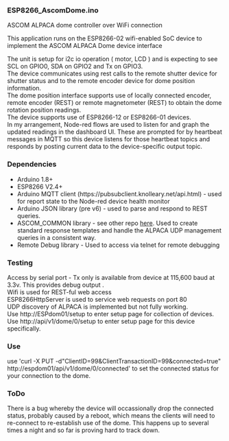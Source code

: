 <h3>ESP8266_AscomDome.ino</h3>
<p> ASCOM ALPACA dome controller over WiFi connection </p
<p>This application runs on the ESP8266-02 wifi-enabled SoC device to implement the ASCOM ALPACA Dome device interface</p>

<p>The unit is setup for i2c io operation ( motor, LCD ) and is expecting to see SCL on GPIO0, SDA on GPIO2 and Tx on GPIO3. <br/>
The device communicates using rest calls to the remote shutter device for shutter status and to the remote encoder device for dome position information. <br/>
The dome position interface supports use of locally connected encoder, remote encoder (REST) or remote  magnetometer (REST) to obtain the dome rotation position readings. <br/>
The device supports use  of ESP8266-12 or ESP8266-01 devices. <br/>
In my arrangement, Node-red flows are used to listen for and graph the updated readings in the dashboard UI. These are prompted for by heartbeat messages in MQTT so this device listens for those heartbeat topics and responds by posting current data to the device-specific output topic.</p>
  
<h3>Dependencies</h3>
<ul>
  <li>Arduino 1.8+ </li>
  <li>ESP8266 V2.4+ </li>
<li>Arduino MQTT client (https://pubsubclient.knolleary.net/api.html) - used for report state to the Node-red device health monitor</li>
<li>Arduino JSON library (pre v6)  - used to parse and respond to REST queries. </li>
<li>ASCOM_COMMON library - see other repo <a href="http://www.github.com/skybadger/ASCOM_COMMON">here</a>. Used to create standard response templates and handle the ALPACA UDP management queries in a consistent way. </li>
<li>Remote Debug library  - Used to access via telnet for remote debugging</li>
</ul>

<h3>Testing</h3>
<p>Access by serial port  - Tx only is available from device at 115,600 baud at 3.3v. This provides debug output .<br/>
Wifi is used for REST-ful web access <br/>
ESP8266HttpServer is used to service web requests on port 80 <br/>
UDP discovery of ALPACA is implemented but not fully working. <br/>
Use http://ESPdom01/setup to enter setup page for collection of devices. <br/>
Use http://api/v1/dome/0/setup to enter setup page for this device specifically. <br/>
</p>

<h3>Use</h3>
<p>use 'curl -X PUT -d"ClientID=99&ClientTransactionID=99&connected=true" http://espdom01/api/v1/dome/0/connected' to set the connected status for your connection to the dome. <br/>
</P>

<h3>ToDo </h3>
<p>There is a bug whereby the device will occassionally drop the connected status, probably caused by a reboot, which means the clients will need to re-connect to re-establish use of the dome. This happens up to several times a night and so far is proving hard to track down. 
</p>
